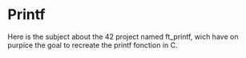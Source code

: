 # Printf
Here is the subject about the 42 project named ft_printf, wich have on purpice the goal to recreate the printf fonction in C.
